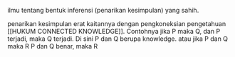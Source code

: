 
ilmu tentang bentuk inferensi (penarikan kesimpulan) yang sahih.

penarikan kesimpulan erat kaitannya dengan pengkoneksian pengetahuan [[HUKUM CONNECTED KNOWLEDGE]]. 
Contohnya jika P maka Q, dan P terjadi, maka Q terjadi.
Di sini P dan Q berupa knowledge.
atau jika P dan Q maka R 
P dan Q benar, maka R
